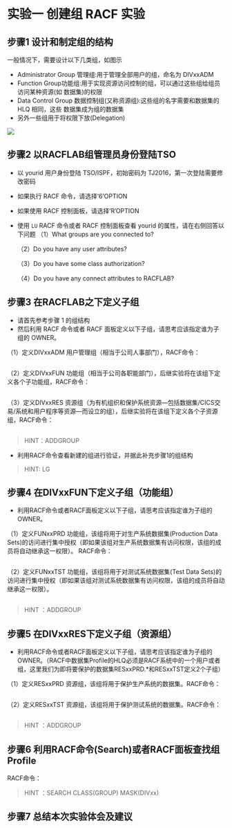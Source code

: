 # 实验一 创建组 RACF 实验

## 步骤1 设计和制定组的结构

一般情况下，需要设计以下几类组，如图示
* Administrator Group 管理组:用于管理全部用户的组，命名为 DIVxxADM
* Function Group功能组:用于实现资源访问控制的组，可以通过这些组给组员访问某种资源(如 数据集)的权限
* Data Control Group 数据控制组(又称资源组):这些组的名字需要和数据集的 HLQ 相同，这些 数据集成为组的数据集
* 另外一些组用于将权限下放(Delegation)

![](/img/racf/lab1/step1.png)

## 步骤2 以RACFLAB组管理员身份登陆TSO

* 以 yourid 用户身份登陆 TSO/ISPF，初始密码为 TJ2016，第一次登陆需要修改密码

* 如果执行 RACF 命令，请选择‘6’OPTION

* 如果使用 RACF 控制面板，请选择‘R’OPTION

* 使用 `LU` RACF 命令或者 RACF 控制面板查看 yourid 的属性，请在右侧回答以下问题
  （1）What groups are you connected to?

  （2）Do you have any user attributes?

  （3）Do you have some class authorization?

  （4）Do you have any connect attributes to RACFLAB?


## 步骤3 在RACFLAB之下定义子组

* 请首先参考步骤 1 的组结构
* 然后利用 RACF 命令或者 RACF 面板定义以下子组，请思考应该指定谁为子组的 OWNER。

（1）定义DIVxxADM 用户管理组（相当于公司人事部门），RACF命令：

```

```

（2）定义DIVxxFUN 功能组（相当于公司各职能部门），后继实验将在该组下定义各个子功能组，RACF命令：

```

```

（3）定义DIVxxRES 资源组（为有机组织和保护系统资源—包括数据集/CICS交易/系统和用户程序等资源—而设立的组），后继实验将在该组下定义各个子资源组，RACF命令：

```

```

> HINT：ADDGROUP

* 利用RACF命令查看新建的组进行验证，并据此补充步骤1的组结构
> HINT: LG

## 步骤4 在DIVxxFUN下定义子组（功能组）
* 利用RACF命令或者RACF面板定义以下子组，请思考应该指定谁为子组的OWNER。

（1）定义FUNxxPRD 功能组，该组将用于对生产系统数据集(Production Data Sets)的访问进行集中授权（即如果该组对生产系统数据集有访问权限，该组的成员将自动继承这一权限）。
  RACF命令：

```

```

（2）定义FUNxxTST 功能组，该组将用于对测试系统数据集(Test Data Sets)的访问进行集中授权（即如果该组对测试系统数据集有访问权限，该组的成员将自动继承这一权限）。
```

```
> HINT ：ADDGROUP

## 步骤5 在DIVxxRES下定义子组（资源组）
* 利用RACF命令或者RACF面板定义以下子组，请思考应该指定谁为子组的OWNER。（RACF中数据集Profile的HLQ必须是RACF系统中的一个用户或者组，这里我们为即将要保护的数据集RESxxPRD.*和RESxxTST定义2个子组）

（1）定义RESxxPRD 资源组，该组将用于保护生产系统的数据集。RACF命令：

  ```
  
  ```

  

（2）定义RESxxTST 资源组，该组将用于保护测试系统的数据集。RACF命令：

  ```
  
  ```

  

> HINT ：ADDGROUP

## 步骤6 利用RACF命令(Search)或者RACF面板查找组Profile
RACF命令：

> HINT ：SEARCH  CLASS(GROUP)  MASK(DIVxx)

## 步骤7 总结本次实验体会及建议

```




```

